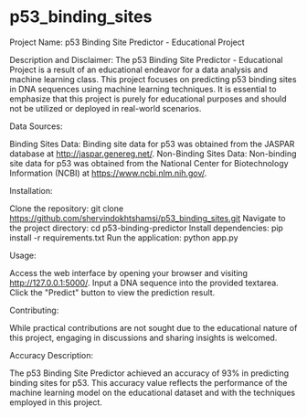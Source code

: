 # p53_binding_sites
Project Name: p53 Binding Site Predictor - Educational Project 

Description and Disclaimer:
The p53 Binding Site Predictor - Educational Project is a result of an educational endeavor for a data analysis and machine learning class. This project focuses on predicting p53 binding sites in DNA sequences using machine learning techniques. It is essential to emphasize that this project is purely for educational purposes and should not be utilized or deployed in real-world scenarios.

Data Sources:

Binding Sites Data: Binding site data for p53 was obtained from the JASPAR database at http://jaspar.genereg.net/.
Non-Binding Sites Data: Non-binding site data for p53 was obtained from the National Center for Biotechnology Information (NCBI) at https://www.ncbi.nlm.nih.gov/.

Installation:

Clone the repository: git clone https://github.com/shervindokhtshamsi/p53_binding_sites.git
Navigate to the project directory: cd p53-binding-predictor
Install dependencies: pip install -r requirements.txt
Run the application: python app.py

Usage:

Access the web interface by opening your browser and visiting http://127.0.0.1:5000/.
Input a DNA sequence into the provided textarea.
Click the "Predict" button to view the prediction result.

Contributing:

While practical contributions are not sought due to the educational nature of this project, engaging in discussions and sharing insights is welcomed.


Accuracy Description:

The p53 Binding Site Predictor achieved an accuracy of 93% in predicting binding sites for p53. This accuracy value reflects the performance of the machine learning model on the educational dataset and with the techniques employed in this project.
